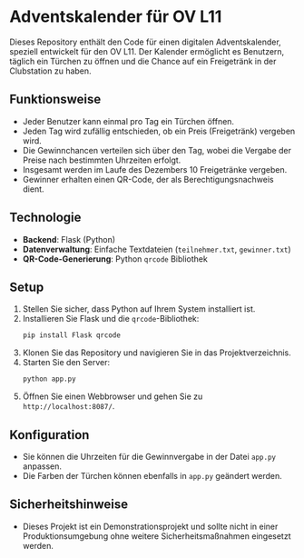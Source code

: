 # Adventskalender für OV L11

Dieses Repository enthält den Code für einen digitalen Adventskalender, speziell entwickelt für den OV L11. Der Kalender ermöglicht es Benutzern, täglich ein Türchen zu öffnen und die Chance auf ein Freigetränk in der Clubstation zu haben.

## Funktionsweise

- Jeder Benutzer kann einmal pro Tag ein Türchen öffnen.
- Jeden Tag wird zufällig entschieden, ob ein Preis (Freigetränk) vergeben wird.
- Die Gewinnchancen verteilen sich über den Tag, wobei die Vergabe der Preise nach bestimmten Uhrzeiten erfolgt.
- Insgesamt werden im Laufe des Dezembers 10 Freigetränke vergeben.
- Gewinner erhalten einen QR-Code, der als Berechtigungsnachweis dient.

## Technologie

- **Backend**: Flask (Python)
- **Datenverwaltung**: Einfache Textdateien (`teilnehmer.txt`, `gewinner.txt`)
- **QR-Code-Generierung**: Python `qrcode` Bibliothek

## Setup

1. Stellen Sie sicher, dass Python auf Ihrem System installiert ist.
2. Installieren Sie Flask und die `qrcode`-Bibliothek:
   ```bash
   pip install Flask qrcode
   ```
3. Klonen Sie das Repository und navigieren Sie in das Projektverzeichnis.
4. Starten Sie den Server:
   ```bash
   python app.py
   ```
5. Öffnen Sie einen Webbrowser und gehen Sie zu `http://localhost:8087/`.

## Konfiguration

- Sie können die Uhrzeiten für die Gewinnvergabe in der Datei `app.py` anpassen.
- Die Farben der Türchen können ebenfalls in `app.py` geändert werden.

## Sicherheitshinweise

- Dieses Projekt ist ein Demonstrationsprojekt und sollte nicht in einer Produktionsumgebung ohne weitere Sicherheitsmaßnahmen eingesetzt werden.
